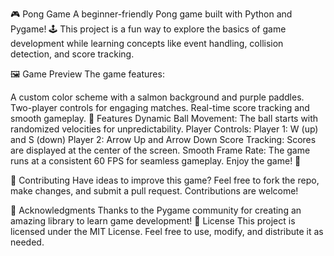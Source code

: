 🎮 Pong Game
A beginner-friendly Pong game built with Python and Pygame! 🕹️ This project is a fun way to explore the basics of game development while learning concepts like event handling, collision detection, and score tracking.

🖼️ Game Preview
The game features:

A custom color scheme with a salmon background and purple paddles.
Two-player controls for engaging matches.
Real-time score tracking and smooth gameplay.
🚀 Features
Dynamic Ball Movement: The ball starts with randomized velocities for unpredictability.
Player Controls:
Player 1: W (up) and S (down)
Player 2: Arrow Up and Arrow Down
Score Tracking: Scores are displayed at the center of the screen.
Smooth Frame Rate: The game runs at a consistent 60 FPS for seamless gameplay.
Enjoy the game! 🎉

🤝 Contributing
Have ideas to improve this game? Feel free to fork the repo, make changes, and submit a pull request. Contributions are welcome!

🌟 Acknowledgments
Thanks to the Pygame community for creating an amazing library to learn game development!
📜 License
This project is licensed under the MIT License. Feel free to use, modify, and distribute it as needed.
